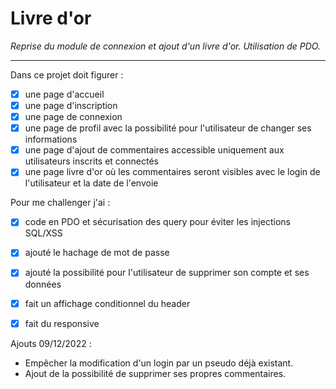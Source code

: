 # Livre d'or
*Reprise du module de connexion et ajout d'un livre d'or. Utilisation de PDO.*

----

Dans ce projet doit figurer : 

- [x] une page d'accueil
- [x] une page d'inscription
- [x] une page de connexion
- [x] une page de profil avec la possibilité pour l'utilisateur de changer ses informations
- [x] une page d'ajout de commentaires accessible uniquement aux utilisateurs inscrits et connectés
- [x] une page livre d'or où les commentaires seront visibles avec le login de l'utilisateur et la date de l'envoie

Pour me challenger j'ai : 

- [x] code en PDO et sécurisation des query pour éviter les injections SQL/XSS
- [x] ajouté le hachage de mot de passe
- [x] ajouté la possibilité pour l'utilisateur de supprimer son compte et ses données
- [x] fait un affichage conditionnel du header
- [x] fait du responsive


Ajouts 09/12/2022 :

- Empêcher la modification d'un login par un pseudo déjà existant.
- Ajout de la possibilité de supprimer ses propres commentaires. 


